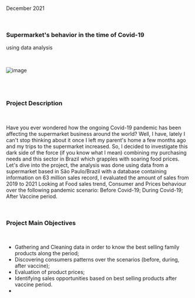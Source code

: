 
<br>

December 2021

<br>

### Supermarket's behavior in the time of Covid-19
using data analysis

<br>

![image](https://user-images.githubusercontent.com/59744673/149214955-12967369-e6e0-40dd-8706-5febc34d8b96.png)

<br>

<br>

### Project Description
<br>

Have you ever wondered how the ongoing Covid-19 pandemic has been affecting the supermarket business around the world? Well, I have, lately I can't stop thinking about it once I left my parent's home a few months ago and my trips to the supermarket increased. So, I decided to investigate this dark side of the force (if you know what I mean) combining my purchasing needs and this sector in Brazil which grapples with soaring food prices.
Let's dive into the project, the analysis was done using data from a supermarket based in São Paulo/Brazil with a database containing information on 63 million sales record, I evaluated the amount of sales from 2019 to 2021 Looking at Food sales trend, Consumer and Prices behaviour over the following pandemic scenario: Before Covid-19; During Covid-19; After Vaccine period.

<br>

### Project Main Objectives

<br>

- Gathering and Cleaning data in order to know the best selling family products along the period;
- Discovering consumers patterns over the scenarios (before, during, after vaccine);
- Evaluation of product prices;
- Identifying sales opportunities based on best selling products after vaccine period.
- 


